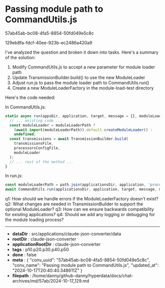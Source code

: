 # Passing module path to CommandUtils.js

57ab45ab-bc08-4fa5-8854-50fd049e5c8c

129eb8fa-fdcf-40ee-923b-ec2486a420a9

 I've analyzed the question and broken it down into tasks. Here's a summary of the solution:

1. Modify CommandUtils.js to accept a new parameter for module loader path
2. Update TransmissionBuilder.build() to use the new ModuleLoader
3. Adjust run.js to pass the module loader path to CommandUtils.run()
4. Create a new ModuleLoaderFactory in the module-load-test directory

Here's the code needed:

In CommandUtils.js:

```javascript
static async run(appsDir, application, target, message = {}, moduleLoaderPath = '') {
  // ... existing code ...
  const moduleLoader = moduleLoaderPath ? 
    (await import(moduleLoaderPath)).default.createModuleLoader() : 
    undefined;
  const transmissions = await TransmissionBuilder.build(
    transmissionsFile, 
    processorsConfigFile, 
    moduleLoader
  );
  // ... rest of the method ...
}
```

In run.js:

```javascript
const moduleLoaderPath = path.join(applicationsDir, application, 'processors/ModuleLoaderFactory.js');
await CommandUtils.run(applicationsDir, application, target, message, moduleLoaderPath);
```

q1: How should we handle errors if the ModuleLoaderFactory doesn't exist?
q2: What changes are needed in TransmissionBuilder to support the optional ModuleLoader?
q3: How can we ensure backwards compatibility for existing applications?
q4: Should we add any logging or debugging for the module loading process?

---

* **dataDir** : src/applications/claude-json-converter/data
* **rootDir** : claude-json-converter
* **applicationRootDir** : claude-json-converter
* **tags** : p10.p20.p30.p40.p50
* **done** : false
* **meta** : {
  "conv_uuid": "57ab45ab-bc08-4fa5-8854-50fd049e5c8c",
  "conv_name": "Passing module path to CommandUtils.js",
  "updated_at": "2024-10-17T20:40:40.348611Z"
}
* **filepath** : /home/danny/github-danny/hyperdata/docs/chat-archives/md/57ab/2024-10-17_129.md